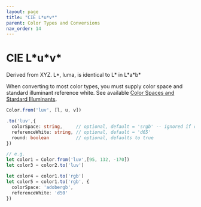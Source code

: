 ```yaml
---
layout: page
title: "CIE L*u*v*"
parent: Color Types and Conversions
nav_order: 14
---
```


# CIE L\*u\*v\*

Derived from XYZ. L\*, luma, is identical to L\* in L\*a\*b\*

When converting to most color types, you must supply color space and standard illuminant reference white. See available [Color Spaces and Stardard Illuminants](/color-spaces-standard-illuminants/).

```ts
Color.from('luv', [l, u, v])

.to('luv',{
  colorSpace: string,     // optional, default = 'srgb' -- ignored if converting from xyz, lab
  referenceWhite: string, // optional, default = 'd65'
  round: boolean          // optional, defaults to true
})

// e.g.
let color1 = Color.from('luv',[95, 132, -170])
let color3 = color2.to('luv')

let color4 = color1.to('rgb')
let color5 = color1.to('rgb', {
  colorSpace: 'adobergb',
  referenceWhite: 'd50'
})
```



